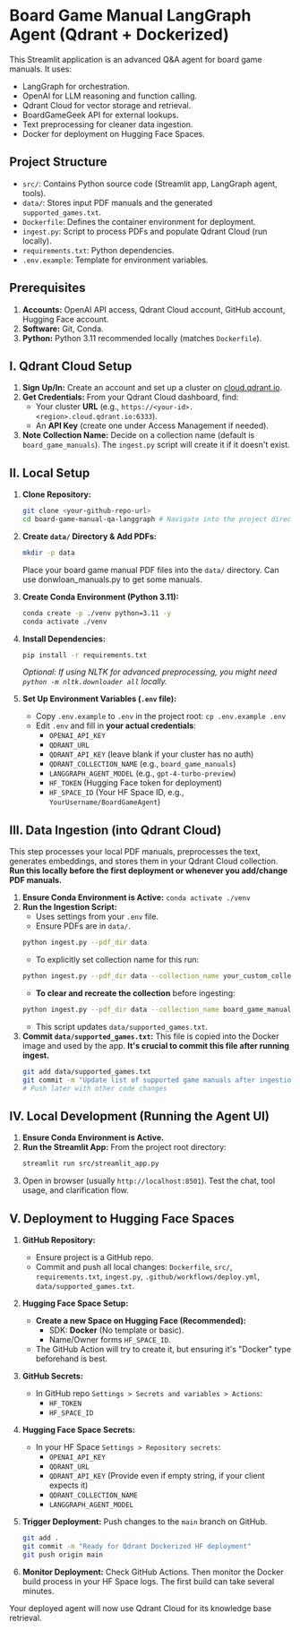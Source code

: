 # Board Game Manual LangGraph Agent (Qdrant + Dockerized)

This Streamlit application is an advanced Q&A agent for board game manuals. It uses:
-   LangGraph for orchestration.
-   OpenAI for LLM reasoning and function calling.
-   Qdrant Cloud for vector storage and retrieval.
-   BoardGameGeek API for external lookups.
-   Text preprocessing for cleaner data ingestion.
-   Docker for deployment on Hugging Face Spaces.

## Project Structure

-   `src/`: Contains Python source code (Streamlit app, LangGraph agent, tools).
-   `data/`: Stores input PDF manuals and the generated `supported_games.txt`.
-   `Dockerfile`: Defines the container environment for deployment.
-   `ingest.py`: Script to process PDFs and populate Qdrant Cloud (run locally).
-   `requirements.txt`: Python dependencies.
-   `.env.example`: Template for environment variables.

## Prerequisites

1.  **Accounts:** OpenAI API access, Qdrant Cloud account, GitHub account, Hugging Face account.
2.  **Software:** Git, Conda.
3.  **Python:** Python 3.11 recommended locally (matches `Dockerfile`).

## I. Qdrant Cloud Setup

1.  **Sign Up/In:** Create an account and set up a cluster on [cloud.qdrant.io](https://cloud.qdrant.io/).
2.  **Get Credentials:** From your Qdrant Cloud dashboard, find:
    *   Your cluster **URL** (e.g., `https://<your-id>.<region>.cloud.qdrant.io:6333`).
    *   An **API Key** (create one under Access Management if needed).
3.  **Note Collection Name:** Decide on a collection name (default is `board_game_manuals`). The `ingest.py` script will create it if it doesn't exist.

## II. Local Setup

1.  **Clone Repository:**
    ```bash
    git clone <your-github-repo-url>
    cd board-game-manual-qa-langgraph # Navigate into the project directory
    ```

2.  **Create `data/` Directory & Add PDFs:**
    ```bash
    mkdir -p data
    ```
    Place your board game manual PDF files into the `data/` directory. Can use donwloan_manuals.py to get some manuals.

3.  **Create Conda Environment (Python 3.11):**
    ```bash
    conda create -p ./venv python=3.11 -y
    conda activate ./venv
    ```

4.  **Install Dependencies:**
    ```bash
    pip install -r requirements.txt
    ```
    *Optional: If using NLTK for advanced preprocessing, you might need `python -m nltk.downloader all` locally.*

5.  **Set Up Environment Variables (`.env` file):**
    *   Copy `.env.example` to `.env` in the project root: `cp .env.example .env`
    *   Edit `.env` and fill in **your actual credentials**:
        *   `OPENAI_API_KEY`
        *   `QDRANT_URL`
        *   `QDRANT_API_KEY` (leave blank if your cluster has no auth)
        *   `QDRANT_COLLECTION_NAME` (e.g., `board_game_manuals`)
        *   `LANGGRAPH_AGENT_MODEL` (e.g., `gpt-4-turbo-preview`)
        *   `HF_TOKEN` (Hugging Face token for deployment)
        *   `HF_SPACE_ID` (Your HF Space ID, e.g., `YourUsername/BoardGameAgent`)

## III. Data Ingestion (into Qdrant Cloud)

This step processes your local PDF manuals, preprocesses the text, generates embeddings, and stores them in your Qdrant Cloud collection. **Run this locally before the first deployment or whenever you add/change PDF manuals.**

1.  **Ensure Conda Environment is Active:** `conda activate ./venv`
2.  **Run the Ingestion Script:**
    *   Uses settings from your `.env` file.
    *   Ensure PDFs are in `data/`.
    ```bash
    python ingest.py --pdf_dir data
    ```
    *   To explicitly set collection name for this run:
    ```bash
    python ingest.py --pdf_dir data --collection_name your_custom_collection
    ```
    *   **To clear and recreate the collection** before ingesting:
    ```bash
    python ingest.py --pdf_dir data --collection_name board_game_manuals --clear
    ```
    *   This script updates `data/supported_games.txt`.
3.  **Commit `data/supported_games.txt`:** This file is copied into the Docker image and used by the app. **It's crucial to commit this file after running ingest.**
    ```bash
    git add data/supported_games.txt
    git commit -m "Update list of supported game manuals after ingestion"
    # Push later with other code changes
    ```

## IV. Local Development (Running the Agent UI)

1.  **Ensure Conda Environment is Active.**
2.  **Run the Streamlit App:** From the project root directory:
    ```bash
    streamlit run src/streamlit_app.py
    ```
3.  Open in browser (usually `http://localhost:8501`). Test the chat, tool usage, and clarification flow.

## V. Deployment to Hugging Face Spaces

1.  **GitHub Repository:**
    *   Ensure project is a GitHub repo.
    *   Commit and push all local changes: `Dockerfile`, `src/`, `requirements.txt`, `ingest.py`, `.github/workflows/deploy.yml`, `data/supported_games.txt`.

2.  **Hugging Face Space Setup:**
    *   **Create a new Space on Hugging Face (Recommended):**
        *   SDK: **Docker** (No template or basic).
        *   Name/Owner forms `HF_SPACE_ID`.
    *   The GitHub Action will try to create it, but ensuring it's "Docker" type beforehand is best.

3.  **GitHub Secrets:**
    *   In GitHub repo `Settings > Secrets and variables > Actions`:
        *   `HF_TOKEN`
        *   `HF_SPACE_ID`

4.  **Hugging Face Space Secrets:**
    *   In your HF Space `Settings > Repository secrets`:
        *   `OPENAI_API_KEY`
        *   `QDRANT_URL`
        *   `QDRANT_API_KEY` (Provide even if empty string, if your client expects it)
        *   `QDRANT_COLLECTION_NAME`
        *   `LANGGRAPH_AGENT_MODEL`

5.  **Trigger Deployment:** Push changes to the `main` branch on GitHub.
    ```bash
    git add .
    git commit -m "Ready for Qdrant Dockerized HF deployment"
    git push origin main
    ```

6.  **Monitor Deployment:** Check GitHub Actions. Then monitor the Docker build process in your HF Space logs. The first build can take several minutes.

Your deployed agent will now use Qdrant Cloud for its knowledge base retrieval.